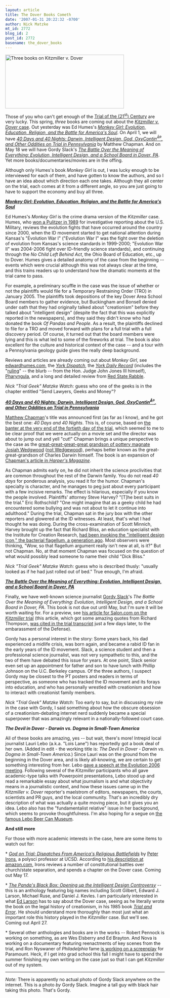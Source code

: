 ```yaml
---
layout: article
title: The Dover Books Cometh
date: '2007-01-31 20:22:32 -0700'
author: Nick Matzke
mt_id: 2772
blog_id: 2
post_id: 2772
basename: the_dover_books
---
```

<img src="/PT/uploads/2007/3_books.jpg" alt="Three books on Kitzmiller v. Dover" width="375" height="170" style="" />

Those of you who can't get enough of the [Trial of the (21<sup>st</sup>) Century](http://www.pandasthumb.org/archives/2005/09/waterloo_in_dov.html) are very lucky.  This spring, _three_ books are coming out about the [_Kitzmiller v. Dover_ case](http://www.talkorigins.org/faqs/dover/kitzmiller_v_dover.html).  Out yesterday was Ed Humes's [_Monkey Girl: Evolution, Education, Religion, and the Battle for America's Soul_](http://www.amazon.com/dp/0060885483/).  On April 1, we will have [_40 Days and 40 Nights: Darwin, Intelligent Design, God, OxyContin<sup>Â®</sup>, and Other Oddities on Trial in Pennsylvania_](http://www.amazon.com/dp/0061179450/) by Matthew Chapman.  And on May 18 we will have Gordy Slack's [_The Battle Over the Meaning of Everything: Evolution, Intelligent Design, and a School Board in Dover, PA_](http://www.amazon.com/dp/0787987867/).  Yet more books/documentaries/movies are in the offing.

Although only Humes's book _Monkey Girl_ is out, I was lucky enough to be interviewed for each of them, and have gotten to know the authors, and so I have an idea about which direction each one takes.  Although they all center on the trial, each comes at it from a different angle, so you are just going to have to support the economy and buy all three.

**[_Monkey Girl: Evolution, Education, Religion, and the Battle for America's Soul_](http://www.amazon.com/dp/0060885483/)**

[<img src="http://ec2.images-amazon.com/images/P/0060885483.01._AA240_SCLZZZZZZZ_V49814495_.jpg" alt="" style="float:left;" />](http://www.amazon.com/dp/0060885483/)Ed Humes's _Monkey Girl_ is the crime drama version of the _Kitzmiller_ case.  Humes, who [won a Pulitzer in 1989](http://en.wikipedia.org/wiki/Edward_Humes) for investigative reporting about the U.S. Military, reviews the evolution fights that have occurred around the country since 2000, when the ID movement started to get national attention during Kansas's "Evolution War I" ("Evolution War I" was the fight over the deletion of evolution from Kansas's science standards in 1999-2000; "Evolution War II" was 2004-2006 fight over ID-friendly science standards), and continuing through the _No Child Left Behind Act_, the Ohio Board of Education, etc., up to Dover.  Humes gives a detailed anatomy of the case from the beginning -- events which were crucial although this was not always clear at the time, and this trains readers up to understand how the dramatic moments at the trial came to pass.  

[<img src="http://ec1.images-amazon.com/images/G/01/ciu/d3/02/789e224b9da0d4b63f9cb010.M.jpg" alt="" style="float:right;" />](http://www.edwardhumes.com/)For example, a preliminary scuffle in the case was the issue of whether or not the plaintiffs would file for a Temporary Restraining Order (TRO) in January 2005.  The plaintiffs took depositions of the key Dover Area School Board members to gather evidence, but Buckingham and Bonsell denied under oath that they had originally talked about "creationism" before they talked about "intelligent design" (despite the fact that this was explicitly reported in the newspapers), and they said they didn't know who had donated the book _Of Pandas and People_.  As a result, the plaintiffs declined to file for a TRO and moved forward with plans for a full trial with a full discovery period.  Of course, it turned out that the board members were lying and this is what led to some of the fireworks at trial.  The book is also excellent for the culture and historical context of the case -- and a tour with a Pennsylvania geology guide gives the really deep background.

Reviews and articles are already coming out about _Monkey Girl_, see [edwardhumes.com](http://www.edwardhumes.com/), the _[York Dispatch](http://www.yorkdispatch.com/features/idesign/ci_5118019)_, the _[York Daily Record](http://www.ydr.com/newsfull/ci_5124553)_ (includes the "[ruling](http://www.ydr.com/newsfull/ci_5124553#bbox163026)" -- the blurb -- from the Hon. Judge John Jones III himself), [Pharyngula](http://scienceblogs.com/pharyngula/2007/01/monkey_girl.php), and a long and detailed review from [Red State Rabble](http://redstaterabble.blogspot.com/2007/01/monkey-girl.html).

_Nick "Trial Geek" Matzke Watch:_ guess who one of the geeks is in the chapter entitled "Send Lawyers, Geeks and Money"?

**[_40 Days and 40 Nights: Darwin, Intelligent Design, God, OxyContin<sup>Â®</sup>, and Other Oddities on Trial in Pennsylvania_](http://www.amazon.com/dp/0061179450/)**

[<img src="http://ec1.images-amazon.com/images/P/0061179450.01._AA240_SCLZZZZZZZ_V49814293_.jpg" alt="" style="float:left;" />](http://www.amazon.com/dp/0061179450/)[Matthew Chapman](http://www.harpercollins.com/books/9780061179457/40_Days_and_40_Nights/index.aspx)'s title was announced first (as far as I know), and he got the best one: _40 Days and 40 Nights_.  This is, of course, based on [the banter at the very end of the fortieth day of the trial](http://www.talkorigins.org/faqs/dover/day21pm2.html#day21pm405), which seemed to me to be clear proof that we were actually on a movie set and the director was about to jump out and yell "cut!"  Chapman brings a unique perspective to the case as the [great-great-great-great grandson of pottery magnate Josiah Wedgwood](/archives/2005/10/matthew-and-me.html) ([not Wedgewood](/archives/2006/04/professor-steve-2.html)), perhaps better known as the great-great-grandson of Charles Darwin himself.  The book is an expansion of [Chapman's article in _Harper's Magazine_](http://www.google.com/search?hl=en&amp;lr=&amp;q=%22Matthew+Chapman%22+%22GOD+OR+GORILLA%22&amp;btnG=Search).  

[<img src="http://media.collegepublisher.com/media/paper402/stills/uv0n491y.jpg" alt="" style="float:right;" />](http://media.www.ksusentinel.com/media/storage/paper402/news/2005/11/16/ArtsEntertainment/Naturally.Hes.A.Chip.Off.The.Old.Dna-1059412.shtml)
As Chapman admits early on, he did not inherit the science proclivities that are common throughout the rest of the Darwin family.  You do not read _40 days_ for ponderous analysis, you read it for the humor.  Chapman's specialty is character, and he manages to peg just about every participant with a few incisive remarks.  The effect is hilarious, especially if you know the people involved.  Plaintiffs' attorney Steve Harvey?  "\[T\]he best suits in the trial."  Eric Rothschild?  "One might imagine that as a geeky child he had encountered some bullying and was not about to let it continue into adulthood."  During the trial, Chapman sat in the jury box with the other reporters and glowered at the ID witnesses.  At least, that's what I had thought he was doing.  During the cross-examination of Scott Minnich, Harvey brought up the fact that Richard Bliss, an education specialist with the Institute for Creation Research, [had been invoking the "intelligent design icon," the bacterial flagellum, a generation ago](http://www.talkorigins.org/faqs/dover/day21am.html#day21am26).  Most observers were thinking, "Wow, so that flagellum argument really isn't new at all, is it?"  But not Chapman.  No, at that moment Chapman was focused on the question of what would possibly lead someone to name their child "Dick Bliss."

_Nick "Trial Geek" Matzke Watch:_ guess who is described thusly: "usually looked as if he had just rolled out of bed."  True enough, I'm afraid.

**[_The Battle Over the Meaning of Everything: Evolution, Intelligent Design, and a School Board in Dover, PA_](http://www.amazon.com/dp/0787987867/)**

[<img src="http://ec1.images-amazon.com/images/P/0787987867.01._AA240_SCLZZZZZZZ_V48138270_.jpg" alt="" style="float:left;" />](http://www.amazon.com/dp/0787987867/)Finally, we have well-known science journalist [Gordy Slack](http://www.google.com/search?hl=en&amp;rls=GGGL%2CGGGL%3A2006-36%2CGGGL%3Aen&amp;q=Gordy+Slack&amp;btnG=Search)'s _The Battle Over the Meaning of Everything: Evolution, Intelligent Design, and a School Board in Dover, PA_.  This book is not due out until May, but I'm sure it will be worth waiting for.  For a preview, see [his article for Salon.com on the _Kitzmiller_ trial](http://dir.salon.com/story/news/feature/2005/10/20/dover_trial/index.html) (this article, which got some amazing quotes from Richard Thompson, [was cited in the trial transcript](http://www.talkorigins.org/faqs/dover/day18pm2.html#day18pm1224) just a few days later, to the embarassment of the Defense). 

[<img src="http://www.calacademy.org/calwild/1998fall/images/habitats.jpg" alt="" style="float:right;" />](http://www.calacademy.org/calwild/1998fall/stories/habitats.html)Gordy has a personal interest in the story: Some years back, his dad experienced a midlife crisis, was born again, and became a rabid ID fan in the early years of the ID movement.  Slack, a science student and then a professional science journalist, was not very sympathetic to this, and the two of them have debated this issue for years.  At one point, Slack senior even set up an appointment for father and son to have lunch with Phillip Johnson on the U.C. Berkeley campus.  Of the three authors, I suspect Gordy may be closest to the PT posters and readers in terms of perspective, as someone who has tracked the ID movement and its forays into education, and who has personally wrestled with creationism and how to interact with creationist family members.

_Nick "Trial Geek" Matzke Watch:_ Too early to say, but in discussing my role in the case with Gordy, I said something about how the obscure obsession of a creationism-debating internet nerd suddenly became a special superpower that was amazingly relevant in a nationally-followed court case.

**_The Devil in Dover - Darwin vs. Dogma in Small-Town America_**

[<img src="http://www2.ncseweb.org/kvd/img/SteveSteve/05-SS-lauri.jpg" alt="" style="float:right;" />](http://www.calacademy.org/calwild/1998fall/stories/habitats.html)All of these books are amazing, yes -- but wait, there's more!  Intrepid local journalist Lauri Lebo (a.k.a. "Lois Lane") has reportedly got a book deal of her own. (Added in edit - the working title is: _The Devil in Dover - Darwin vs. Dogma in Small-Town America_.)  Since Lauri was on the ground from the beginning in the Dover area, and is likely all-knowing, we are certain to get something interesting from her.  Lebo [gave a speech at the Evolution 2006 meeting](/archives/2006/06/sse-2006-meetin.html).  Following several of the _Kitzmiller_ participants who all gave academic-type talks with Powerpoint presentations, Lebo stood up and read a remarkable essay about what journalism is and what objectivity means in a journalistic context, and how these issues came up in the _Kitzmiller v. Dover_ reporter's maelstrom of editors, newspapers, the courts, scientists and PR guys, and the local community.  That's an incredibly dry description of what was actually a quite moving piece, but it gives you an idea.  Lebo also has the "fundamentalist relative" issue in her background, which seems to provoke thoughtfulness.  I'm also hoping for a segue on [the famous Lebo Beer Can Museum](/archives/2006/04/professor-steve-2.html).

**And still more**

For those with more academic interests in the case, here are some items to watch out for:

\* _[God on Trial: Dispatches From America's Religious Battlefields](http://www.amazon.com/dp/0670038512/)_ by [Peter Irons](http://polisci.ucsd.edu/faculty/irons.htm), a polysci professor at UCSD.  According to [his description at amazon.com](http://www.amazon.com/dp/0060885483/), Irons reviews a number of constitutional battles over church/state separation, and spends a chapter on the Dover case.  Coming out May 17.

\* _[The Panda's Black Box: Opening up the Intelligent Design Controversy](http://www.amazon.com/dp/080188599X/)_ -- this is an anthology featuring big names including Scott Gilbert, Edward J. Larson, Michael Ruse, and Daniel J. Kevles.  I am particularly interested in what [Ed Larson](http://www.law.uga.edu/academics/profiles/larson.html) has to say about the Dover case, seeing as he literally wrote the book on the legal history of creationism, in his 1985 book [_Trial and Error_](http://www.amazon.com/dp/0195154711/).  He should understand more thoroughly than most just what an important role this history played in the _Kitzmiller_ case.  But we'll see. Coming out April 27.

\* Several other anthologies and books are in the works -- Robert Pennock is working on something, as are Wes Elsberry and Ed Brayton.  And Nova is working on a documentary featuring reenactments of key scenes from the trial, and Ron Nyswaner of _Philadelphia_ fame [is working on a screenplay](http://www.variety.com/article/VR1117954073.html?categoryid=13&amp;cs=1) for Paramount.  Heck, if I get into grad school this fall I might have to spend the summer finishing my own writing on the case just so that I can get _Kitzmiller_ out of my system.


<hr>


_Note:_ There is apparently no actual photo of Gordy Slack anywhere on the internet.  This is a photo _by_ Gordy Slack.  Imagine a tall guy with black hair taking this photo.  That's Gordy.
